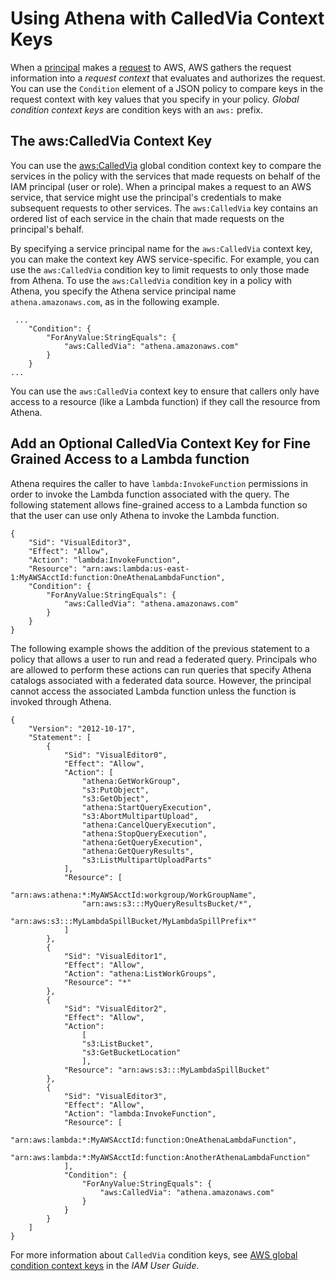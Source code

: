 # Using Athena with CalledVia Context Keys<a name="security-iam-athena-calledvia"></a>

When a [principal](https://docs.aws.amazon.com/IAM/latest/UserGuide/intro-structure.html#intro-structure-principal) makes a [request](https://docs.aws.amazon.com/IAM/latest/UserGuide/intro-structure.html#intro-structure-request) to AWS, AWS gathers the request information into a *request context* that evaluates and authorizes the request\. You can use the `Condition` element of a JSON policy to compare keys in the request context with key values that you specify in your policy\. *Global condition context keys* are condition keys with an `aws:` prefix\.

## The aws:CalledVia Context Key<a name="security-iam-athena-calledvia-the-awscalledvia-context-key"></a>

You can use the [aws:CalledVia](https://docs.aws.amazon.com/IAM/latest/UserGuide/reference_policies_condition-keys.html#condition-keys-calledvia) global condition context key to compare the services in the policy with the services that made requests on behalf of the IAM principal \(user or role\)\. When a principal makes a request to an AWS service, that service might use the principal's credentials to make subsequent requests to other services\. The `aws:CalledVia` key contains an ordered list of each service in the chain that made requests on the principal's behalf\.

By specifying a service principal name for the `aws:CalledVia` context key, you can make the context key AWS service\-specific\. For example, you can use the `aws:CalledVia` condition key to limit requests to only those made from Athena\. To use the `aws:CalledVia` condition key in a policy with Athena, you specify the Athena service principal name `athena.amazonaws.com`, as in the following example\.

```
 ...
    "Condition": {
        "ForAnyValue:StringEquals": { 
            "aws:CalledVia": "athena.amazonaws.com"
        }
    }
...
```

You can use the `aws:CalledVia` context key to ensure that callers only have access to a resource \(like a Lambda function\) if they call the resource from Athena\.

## Add an Optional CalledVia Context Key for Fine Grained Access to a Lambda function<a name="security-iam-athena-calledvia-example-policy-to-add-an-optional-calledvia-context-key-for-fine-grained-access-to-a-lambda-function"></a>

Athena requires the caller to have `lambda:InvokeFunction` permissions in order to invoke the Lambda function associated with the query\. The following statement allows fine\-grained access to a Lambda function so that the user can use only Athena to invoke the Lambda function\.

```
{
    "Sid": "VisualEditor3",
    "Effect": "Allow",
    "Action": "lambda:InvokeFunction",
    "Resource": "arn:aws:lambda:us-east-1:MyAWSAcctId:function:OneAthenaLambdaFunction",
    "Condition": {
        "ForAnyValue:StringEquals": { 
            "aws:CalledVia": "athena.amazonaws.com"
        }
    }
}
```

The following example shows the addition of the previous statement to a policy that allows a user to run and read a federated query\. Principals who are allowed to perform these actions can run queries that specify Athena catalogs associated with a federated data source\. However, the principal cannot access the associated Lambda function unless the function is invoked through Athena\.

```
{
    "Version": "2012-10-17",
    "Statement": [
        {
            "Sid": "VisualEditor0", 
            "Effect": "Allow",
            "Action": [ 
                "athena:GetWorkGroup", 
                "s3:PutObject", 
                "s3:GetObject", 
                "athena:StartQueryExecution", 
                "s3:AbortMultipartUpload",  
                "athena:CancelQueryExecution", 
                "athena:StopQueryExecution", 
                "athena:GetQueryExecution", 
                "athena:GetQueryResults", 
                "s3:ListMultipartUploadParts" 
            ], 
            "Resource": [ 
                "arn:aws:athena:*:MyAWSAcctId:workgroup/WorkGroupName",
                "arn:aws:s3:::MyQueryResultsBucket/*", 
                "arn:aws:s3:::MyLambdaSpillBucket/MyLambdaSpillPrefix*"
            ] 
        }, 
        {
            "Sid": "VisualEditor1", 
            "Effect": "Allow", 
            "Action": "athena:ListWorkGroups", 
            "Resource": "*" 
        }, 
        {
            "Sid": "VisualEditor2", 
            "Effect": "Allow", 
            "Action": 
                [ 
                "s3:ListBucket", 
                "s3:GetBucketLocation" 
                ], 
            "Resource": "arn:aws:s3:::MyLambdaSpillBucket" 
        },
        {
            "Sid": "VisualEditor3",
            "Effect": "Allow",
            "Action": "lambda:InvokeFunction",
            "Resource": [
                "arn:aws:lambda:*:MyAWSAcctId:function:OneAthenaLambdaFunction", 
                "arn:aws:lambda:*:MyAWSAcctId:function:AnotherAthenaLambdaFunction"
            ], 
            "Condition": {
                "ForAnyValue:StringEquals": { 
                    "aws:CalledVia": "athena.amazonaws.com"
                }
            }
        }            
    ]
}
```

For more information about `CalledVia` condition keys, see [AWS global condition context keys](https://docs.aws.amazon.com/IAM/latest/UserGuide/reference_policies_condition-keys.html) in the *IAM User Guide*\.